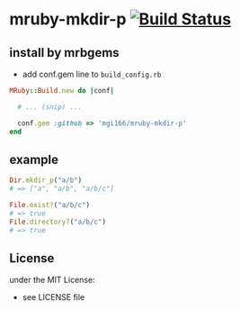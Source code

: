 # mruby-mkdir-p   [![Build Status](https://travis-ci.org/mgi166/mruby-mkdir-p.svg?branch=master)](https://travis-ci.org/mgi166/mruby-mkdir-p)

## install by mrbgems
- add conf.gem line to `build_config.rb`

```ruby
MRuby::Build.new do |conf|

  # ... (snip) ...

  conf.gem :github => 'mgi166/mruby-mkdir-p'
end
```
## example

```ruby
Dir.mkdir_p("a/b")
# => ["a", "a/b", "a/b/c"]

File.exist?("a/b/c")
# => true
File.directory?("a/b/c")
# => true
```

## License
under the MIT License:
- see LICENSE file
